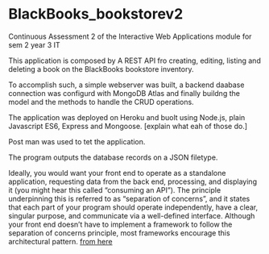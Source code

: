 # BlackBooks_bookstorev2
Continuous Assessment 2 of the Interactive Web Applications module for sem 2 year 3 IT

This application is composed by A REST API fro creating, editing, listing and deleting a book on the BlackBooks bookstore inventory.

To accomplish such, a simple webserver was built, a backend daabase connection was configurd with MongoDB Atlas and finally buildng the model and the methods to handle the CRUD operations.

The application was deployed on Heroku and buolt using Node.js, plain Javascript ES6, Express and Mongoose. [explain what eah of those do.]

Post man was used to tet the application.

The program outputs the database records on a JSON filetype.



Ideally, you would want your front end to operate as a standalone application, requesting data from the back end, processing, and displaying it (you might hear this called “consuming an API”). The principle underpinning this is referred to as “separation of concerns”, and it states that each part of your program should operate independently, have a clear, singular purpose, and communicate via a well-defined interface. Although your front end doesn’t have to implement a framework to follow the separation of concerns principle, most frameworks encourage this architectural pattern. [from here](https://stackoverflow.blog/2020/02/03/is-it-time-for-a-front-end-framework/)

